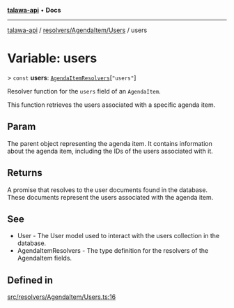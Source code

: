 [**talawa-api**](../../../../README.md) • **Docs**

***

[talawa-api](../../../../modules.md) / [resolvers/AgendaItem/Users](../README.md) / users

# Variable: users

\> `const` **users**: [`AgendaItemResolvers`](../../../../types/generatedGraphQLTypes/type-aliases/AgendaItemResolvers.md)\[`"users"`\]

Resolver function for the `users` field of an `AgendaItem`.

This function retrieves the users associated with a specific agenda item.

## Param

The parent object representing the agenda item. It contains information about the agenda item, including the IDs of the users associated with it.

## Returns

A promise that resolves to the user documents found in the database. These documents represent the users associated with the agenda item.

## See

 - User - The User model used to interact with the users collection in the database.
 - AgendaItemResolvers - The type definition for the resolvers of the AgendaItem fields.

## Defined in

[src/resolvers/AgendaItem/Users.ts:16](https://github.com/PalisadoesFoundation/talawa-api/blob/4a88fe62b20ebda9653c55ae8d39d6c6fac8831f/src/resolvers/AgendaItem/Users.ts#L16)
